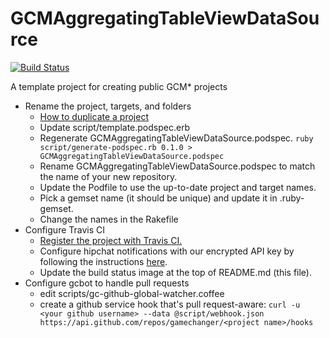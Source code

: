 GCMAggregatingTableViewDataSource
==================
[![Build Status](https://travis-ci.org/gamechanger/GCMAggregatingTableViewDataSource.png)](https://travis-ci.org/gamechanger/GCMAggregatingTableViewDataSource)

A template project for creating public GCM* projects

* Rename the project, targets, and folders
  * [How to duplicate a project](http://stackoverflow.com/questions/17744319/duplicate-and-rename-xcode-project-associated-folders)
  * Update script/template.podspec.erb
  * Regenerate GCMAggregatingTableViewDataSource.podspec. `ruby script/generate-podspec.rb 0.1.0 > GCMAggregatingTableViewDataSource.podspec`
  * Rename GCMAggregatingTableViewDataSource.podspec to match the name of your new repository.
  * Update the Podfile to use the up-to-date project and target names.
  * Pick a gemset name (it should be unique) and update it in .ruby-gemset.
  * Change the names in the Rakefile
* Configure Travis CI 
  * [Register the project with Travis CI.](http://about.travis-ci.org/docs/user/getting-started/)
  * Configure hipchat notifications with our encrypted API key by following the instructions [here](http://about.travis-ci.org/docs/user/notifications/#HipChat-notification).
  * Update the build status image at the top of README.md (this file).
* Configure gcbot to handle pull requests
  * edit scripts/gc-github-global-watcher.coffee
  * create a github service hook that's pull request-aware: `curl -u <your github username> --data @script/webhook.json https://api.github.com/repos/gamechanger/<project name>/hooks`
